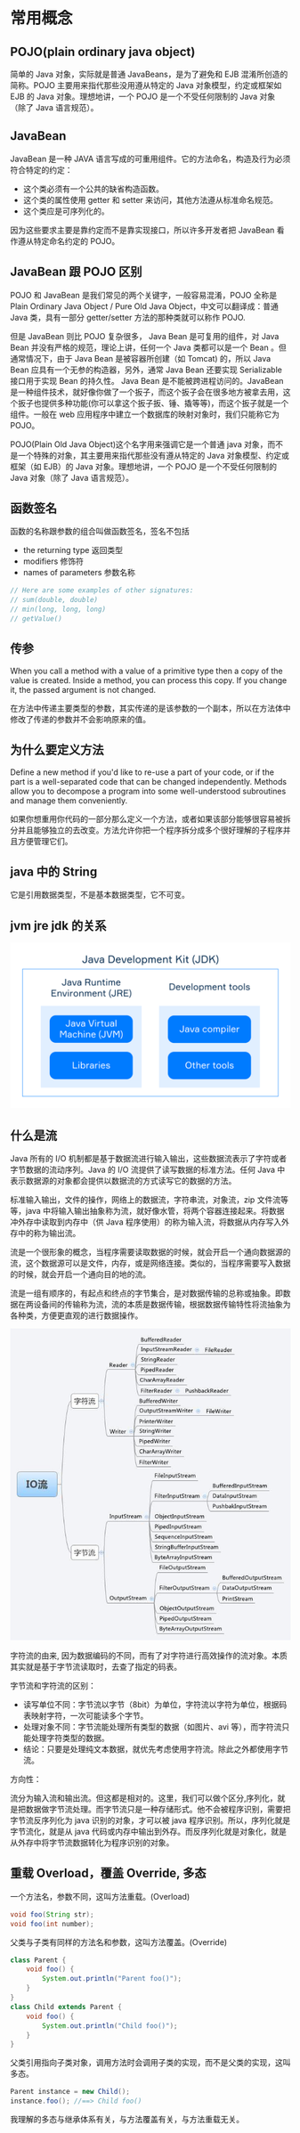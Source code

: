 # 常用概念

## POJO(plain ordinary java object)

简单的 Java 对象，实际就是普通 JavaBeans，是为了避免和 EJB 混淆所创造的简称。POJO 主要用来指代那些没用遵从特定的 Java 对象模型，约定或框架如 EJB 的 Java 对象。理想地讲，一个 POJO 是一个不受任何限制的 Java 对象（除了 Java 语言规范）。

## JavaBean

JavaBean 是一种 JAVA 语言写成的可重用组件。它的方法命名，构造及行为必须符合特定的约定：

- 这个类必须有一个公共的缺省构造函数。
- 这个类的属性使用 getter 和 setter 来访问，其他方法遵从标准命名规范。
- 这个类应是可序列化的。

因为这些要求主要是靠约定而不是靠实现接口，所以许多开发者把 JavaBean 看作遵从特定命名约定的 POJO。

## JavaBean 跟 POJO 区别

POJO 和 JavaBean 是我们常见的两个关键字，一般容易混淆，POJO 全称是 Plain Ordinary Java Object / Pure Old Java Object，中文可以翻译成：普通 Java 类，具有一部分 getter/setter 方法的那种类就可以称作 POJO.

但是 JavaBean 则比 POJO 复杂很多， Java Bean 是可复用的组件，对 Java Bean 并没有严格的规范，理论上讲，任何一个 Java 类都可以是一个 Bean 。但通常情况下，由于 Java Bean 是被容器所创建（如 Tomcat) 的，所以 Java Bean 应具有一个无参的构造器，另外，通常 Java Bean 还要实现 Serializable 接口用于实现 Bean 的持久性。 Java Bean 是不能被跨进程访问的。JavaBean 是一种组件技术，就好像你做了一个扳子，而这个扳子会在很多地方被拿去用，这个扳子也提供多种功能(你可以拿这个扳子扳、锤、撬等等)，而这个扳子就是一个组件。一般在 web 应用程序中建立一个数据库的映射对象时，我们只能称它为 POJO。

POJO(Plain Old Java Object)这个名字用来强调它是一个普通 java 对象，而不是一个特殊的对象，其主要用来指代那些没有遵从特定的 Java 对象模型、约定或框架（如 EJB）的 Java 对象。理想地讲，一个 POJO 是一个不受任何限制的 Java 对象（除了 Java 语言规范）。

## 函数签名

函数的名称跟参数的组合叫做函数签名，签名不包括

- the returning type 返回类型
- modifiers 修饰符
- names of parameters 参数名称

```java
// Here are some examples of other signatures:
// sum(double, double)
// min(long, long, long)
// getValue()
```

## 传参

When you call a method with a value of a primitive type then a copy of the value is created. Inside a method, you can process this copy. If you change it, the passed argument is not changed.

在方法中传递主要类型的参数，其实传递的是该参数的一个副本，所以在方法体中修改了传递的参数并不会影响原来的值。

## 为什么要定义方法

Define a new method if you'd like to re-use a part of your code, or if the part is a well-separated code that can be changed independently. Methods allow you to decompose a program into some well-understood subroutines and manage them conveniently.

如果你想重用你代码的一部分那么定义一个方法，或者如果该部分能够很容易被拆分并且能够独立的去改变。方法允许你把一个程序拆分成多个很好理解的子程序并且方便管理它们。

## java 中的 String

它是引用数据类型，不是基本数据类型，它不可变。

## jvm jre jdk 的关系

![JDK](./res/jvm-jre-jdk.svg)

## 什么是流

Java 所有的 I/O 机制都是基于数据流进行输入输出，这些数据流表示了字符或者字节数据的流动序列。Java 的 I/O 流提供了读写数据的标准方法。任何 Java 中表示数据源的对象都会提供以数据流的方式读写它的数据的方法。

标准输入输出，文件的操作，网络上的数据流，字符串流，对象流，zip 文件流等等，java 中将输入输出抽象称为流，就好像水管，将两个容器连接起来。将数据冲外存中读取到内存中（供 Java 程序使用）的称为输入流，将数据从内存写入外存中的称为输出流。

流是一个很形象的概念，当程序需要读取数据的时候，就会开启一个通向数据源的流，这个数据源可以是文件，内存，或是网络连接。类似的，当程序需要写入数据的时候，就会开启一个通向目的地的流。

流是一组有顺序的，有起点和终点的字节集合，是对数据传输的总称或抽象。即数据在两设备间的传输称为流，流的本质是数据传输，根据数据传输特性将流抽象为各种类，方便更直观的进行数据操作。

![java-io-class](./res/java-io-class.png)

字符流的由来, 因为数据编码的不同，而有了对字符进行高效操作的流对象。本质其实就是基于字节流读取时，去查了指定的码表。

字节流和字符流的区别：

- 读写单位不同：字节流以字节（8bit）为单位，字符流以字符为单位，根据码表映射字符，一次可能读多个字节。
- 处理对象不同：字节流能处理所有类型的数据（如图片、avi 等），而字符流只能处理字符类型的数据。
- 结论：只要是处理纯文本数据，就优先考虑使用字符流。除此之外都使用字节流。

方向性：

流分为输入流和输出流。但这都是相对的。这里，我们可以做个区分,序列化，就是把数据做字节流处理。而字节流只是一种存储形式。他不会被程序识别，需要把字节流反序列化为 java 识别的对象，才可以被 java 程序识别。所以，序列化就是字节流化，就是从 java 代码或内存中输出到外存。而反序列化就是对象化，就是从外存中将字节流数据转化为程序识别的对象。

## 重载 Overload，覆盖 Override, 多态

一个方法名，参数不同，这叫方法重载。(Overload)

```java
void foo(String str);
void foo(int number);
```

父类与子类有同样的方法名和参数，这叫方法覆盖。(Override)

```java
class Parent {
    void foo() {
        System.out.println("Parent foo()");
    }
}
class Child extends Parent {
    void foo() {
        System.out.println("Child foo()");
    }
}
```

父类引用指向子类对象，调用方法时会调用子类的实现，而不是父类的实现，这叫多态。

```java
Parent instance = new Child();
instance.foo(); //==> Child foo()
```

我理解的多态与继承体系有关，与方法覆盖有关，与方法重载无关。
